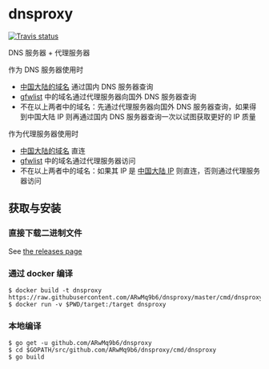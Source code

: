 # dnsproxy


[![Travis status](https://api.travis-ci.org/ARwMq9b6/dnsproxy.svg?branch=master)](https://travis-ci.org/ARwMq9b6/dnsproxy)

DNS 服务器 + 代理服务器

作为 DNS 服务器使用时

- [中国大陆的域名](https://github.com/felixonmars/dnsmasq-china-list) 通过国内 DNS 服务器查询
- [gfwlist](https://github.com/gfwlist/gfwlist) 中的域名通过代理服务器向国外 DNS 服务器查询
- 不在以上两者中的域名：先通过代理服务器向国外 DNS 服务器查询，如果得到中国大陆 IP 则再通过国内 DNS 服务器查询一次以试图获取更好的 IP 质量

作为代理服务器使用时

- [中国大陆的域名](https://github.com/felixonmars/dnsmasq-china-list) 直连
- [gfwlist](https://github.com/gfwlist/gfwlist) 中的域名通过代理服务器访问
- 不在以上两者中的域名：如果其 IP 是 [中国大陆 IP](https://github.com/17mon/china_ip_list) 则直连，否则通过代理服务器访问 

## 获取与安装

### 直接下载二进制文件

See [the releases page](https://github.com/ARwMq9b6/dnsproxy/releases)

### 通过 docker 编译

```
$ docker build -t dnsproxy https://raw.githubusercontent.com/ARwMq9b6/dnsproxy/master/cmd/dnsproxy/Dockerfile
$ docker run -v $PWD/target:/target dnsproxy
```

### 本地编译

```
$ go get -u github.com/ARwMq9b6/dnsproxy
$ cd $GOPATH/src/github.com/ARwMq9b6/dnsproxy/cmd/dnsproxy
$ go build
```
